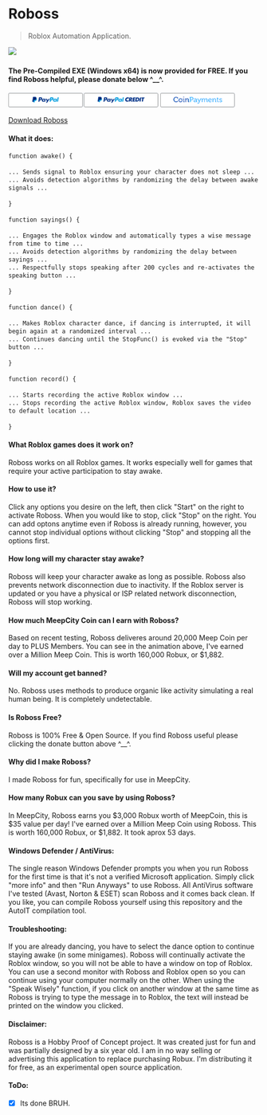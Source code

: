 # Roboss

> Roblox Automation Application.

[<img src="RobossDemo.gif">](https://brassey.io/)

#### The Pre-Compiled EXE (Windows x64) is now provided for FREE. If you find Roboss helpful, please donate below ^__^. 

<a href="https://www.paypal.com/cgi-bin/webscr?cmd=_s-xclick&hosted_button_id=RKFSELTDLU2Y2">![PayPal](PayPal.png)</a>
<a href="https://www.coinpayments.net/index.php?cmd=_pay&reset=1&merchant=6004d3bd79c155273de09821add416fe&item_name=Roboss+item&currency=USD&amountf=5.00000000&quantity=1&allow_quantity=0&want_shipping=0&allow_extra=0&success_url=https://roboss.sfo2.digitaloceanspaces.com/ThankYou.htm&cancel_url=https://github.com/luc1dLife/Roboss&">![CoinPayments](Coin.png)</a>

[Download Roboss](https://github.com/luc1dLife/Roboss/releases)

#### What it does:

    function awake() {
    
    ... Sends signal to Roblox ensuring your character does not sleep ... 
    ... Avoids detection algorithms by randomizing the delay between awake signals ...
    
    } 

    function sayings() {
    
    ... Engages the Roblox window and automatically types a wise message from time to time ...
    ... Avoids detection algorithms by randomizing the delay between sayings ... 
    ... Respectfully stops speaking after 200 cycles and re-activates the speaking button ... 
    
    }

    function dance() {
    
    ... Makes Roblox character dance, if dancing is interrupted, it will begin again at a randomized interval ...
    ... Continues dancing until the StopFunc() is evoked via the "Stop" button ... 
    
    }

    function record() {
    
    ... Starts recording the active Roblox window ...
    ... Stops recording the active Roblox window, Roblox saves the video to default location ...
    
    }

#### What Roblox games does it work on?
Roboss works on all Roblox games. It works especially well for games that require your active participation to stay awake.  

#### How to use it?
Click any options you desire on the left, then click "Start" on the right to activate Roboss. When you would like to stop, click "Stop" on the right. You can add optons anytime even if Roboss is already running, however, you cannot stop individual options without clicking "Stop" and stopping all the options first. 

#### How long will my character stay awake?
Roboss will keep your character awake as long as possible. Roboss also prevents network disconnection due to inactivity. If the Roblox server is updated or you have a physical or ISP related network disconnection, Roboss will stop working.  


#### How much MeepCity Coin can I earn with Roboss?
Based on recent testing, Roboss deliveres around 20,000 Meep Coin per day to PLUS Members. You can see in the animation above, I've earned over a Million Meep Coin. This is worth 160,000 Robux, or $1,882. 


#### Will my account get banned?
No. Roboss uses methods to produce organic like activity simulating a real human being. It is completely undetectable.


#### Is Roboss Free?
Roboss is 100% Free & Open Source. If you find Roboss useful please clicking the donate button above ^__^.   


#### Why did I make Roboss?
I made Roboss for fun, specifically for use in MeepCity.  


#### How many Robux can you save by using Roboss?
In MeepCity, Roboss earns you $3,000 Robux worth of MeepCoin, this is $35 value per day! I've earned over a Million Meep Coin using Roboss. This is worth 160,000 Robux, or $1,882. It took aprox 53 days.

#### Windows Defender / AntiVirus:
The single reason Windows Defender prompts you when you run Roboss for the first time is that it's not a verified Microsoft application. Simply click "more info" and then "Run Anyways" to use Roboss. All AntiVirus software I've tested (Avast, Norton & ESET) scan Roboss and it comes back clean. If you like, you can compile Roboss yourself using this repository and the AutoIT compilation tool.

#### Troubleshooting:
If you are already dancing, you have to select the dance option to continue staying awake (in some minigames).
Roboss will continually activate the Roblox window, so you will not be able to have a window on top of Roblox.
You can use a second monitor with Roboss and Roblox open so you can continue using your computer normally on the other. When using the "Speak Wisely" function, if you click on another window at the same time as Roboss is trying to type the message in to Roblox, the text will instead be printed on the window you clicked. 

#### Disclaimer:
Roboss is a Hobby Proof of Concept project. It was created just for fun and was partially designed by a six year old. I am in no way selling or advertising this application to replace purchasing Robux. I'm distributing it for free, as an experimental open source application.

#### ToDo:
- [x] Its done BRUH.  
